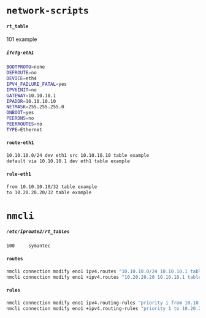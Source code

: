 # `network-scripts`

#### `rt_table`
101 example
 
##### `ifcfg-eth1`
```bash
BOOTPROTO=none
DEFROUTE=no
DEVICE=eth4
IPV4_FAILURE_FATAL=yes
IPV6INIT=no
GATEWAY=10.10.10.1
IPADDR=10.10.10.10
NETMASK=255.255.255.0
ONBOOT=yes
PEERDNS=no
PEERROUTES=no
TYPE=Ethernet
 ```
#### `route-eth1`
```bash
10.10.10.0/24 dev eth1 src 10.10.10.10 table example
default via 10.10.10.1 dev eth1 table example
```

#### `rule-eth1`
```bash
from 10.10.10.10/32 table example
to 10.20.20.20/32 table example
```

# `nmcli`

##### `/etc/iproute2/rt_tables`
```bash
100     symantec
```

#### `routes`
```bash
nmcli connection modify eno1 ipv4.routes "10.10.10.0/24 10.10.10.1 table=100 src=10.10.10.10"
nmcli connection modify eno1 +ipv4.routes "10.20.20.20 10.10.10.1 table=100"
```

#### `rules`
```bash
nmcli connection modify eno1 ipv4.routing-rules "priority 1 from 10.10.10.10/32 table 100"
nmcli connection modify eno1 +ipv4.routing-rules "priority 1 to 10.20.20.20/32 table 100"
```
